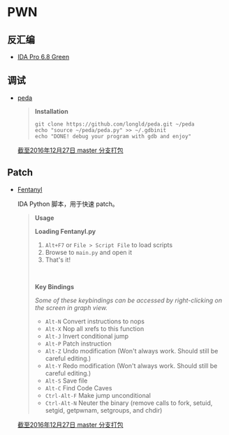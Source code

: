 # PWN

## 反汇编

- [IDA Pro 6.8 Green](http://down.52pojie.cn/Tools/Disassemblers/IDA_Pro_v6.8_and_Hex-Rays_Decompiler_(ARM,x64,x86)_Green.rar)

## 调试

* [peda](https://github.com/longld/peda)

  > **Installation**
  >
  > ```
  > git clone https://github.com/longld/peda.git ~/peda
  > echo "source ~/peda/peda.py" >> ~/.gdbinit
  > echo "DONE! debug your program with gdb and enjoy"
  > ```

  [截至2016年12月27日 master 分支打包](http://down.40huo.cn/pwn/peda-master.zip)

## Patch

* [Fentanyl](https://github.com/isislab/Fentanyl)

  IDA Python 脚本，用于快速 patch。

  > **Usage**
  >
  > **Loading Fentanyl.py**
  >
  > 1. `Alt+F7` or `File > Script File` to load scripts
  > 2. Browse to `main.py` and open it
  > 3. That's it!
  >
  > ​
  >
  > **Key Bindings**
  >
  > *Some of these keybindings can be accessed by right-clicking on the screen in graph view.*
  >
  > - `Alt-N` Convert instructions to nops
  > - `Alt-X` Nop all xrefs to this function
  > - `Alt-J` Invert conditional jump
  > - `Alt-P` Patch instruction
  > - `Alt-Z` Undo modification (Won't always work. Should still be careful editing.)
  > - `Alt-Y` Redo modification (Won't always work. Should still be careful editing.)
  > - `Alt-S` Save file
  > - `Alt-C` Find Code Caves
  > - `Ctrl-Alt-F` Make jump unconditional
  > - `Ctrl-Alt-N` Neuter the binary (remove calls to fork, setuid, setgid, getpwnam, setgroups, and chdir)

  [截至2016年12月27日 master 分支打包](http://down.40huo.cn/pwn/Fentanyl-master.zip)
